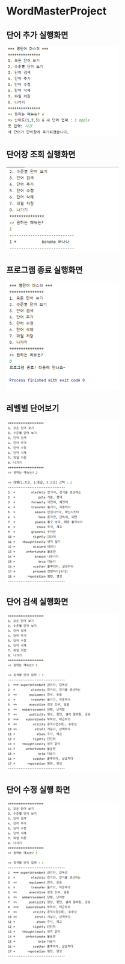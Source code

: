 # WordMasterProject

## 단어 추가 실행화면

<img src='https://github.com/jeeyunryu/WordMasterProject/blob/master/screenshots/Screenshot%202022-09-07%20195420.png?raw=true' width='300'>

## 단어장 조회 실행화면

<img src='https://github.com/jeeyunryu/WordMasterProject/blob/master/screenshots/Screenshot%202022-09-03%20111946.png?raw=true' width='300'>

## 프로그램 종료 실행화면

<img src='https://github.com/jeeyunryu/WordMasterProject/blob/master/screenshots/Screenshot%202022-09-03%20112650.png?raw=true' width='300'>

## 레벨별 단어보기
<img src='https://github.com/jeeyunryu/WordMasterProject/blob/master/screenshots/Screenshot%202022-09-15%20205357.png?raw=true' width='300'>

## 단어 검색 실행화면
<img src='https://github.com/jeeyunryu/WordMasterProject/blob/master/screenshots/Screenshot%202022-09-15%20205918.png?raw=true' width='300'>

## 단어 수정 실행 화면
<img src='https://github.com/jeeyunryu/WordMasterProject/blob/master/screenshots/Screenshot%202022-09-15%20205918.png?raw=true' width='300'>
